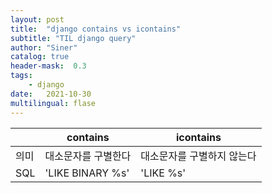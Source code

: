 ```yaml
---
layout: post
title:  "django contains vs icontains"
subtitle: "TIL django query"
author: "Siner"
catalog: true
header-mask:  0.3
tags:
    - django
date:   2021-10-30
multilingual: flase
---
```



||contains|icontains|
|---|---|---|
|의미|대소문자를 구별한다|대소문자를 구별하지 않는다|
|SQL|'LIKE BINARY %s'|'LIKE %s'|
